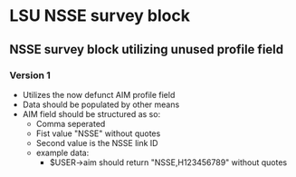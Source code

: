 # LSU NSSE survey block
## NSSE survey block utilizing unused profile field
### Version 1
* Utilizes the now defunct AIM profile field
* Data should be populated by other means
* AIM field should be structured as so:
  * Comma seperated
  * Fist value "NSSE" without quotes
  * Second value is the NSSE link ID
  * example data:
    * $USER->aim should return "NSSE,H123456789" without quotes
